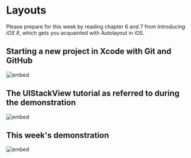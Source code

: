 # Layouts

Please prepare for this week by reading chapter 6 and 7 from *Introducing iOS 8*, which gets you acquainted with Autolayout in iOS.

## Starting a new project in Xcode with Git and GitHub

![embed](https://player.vimeo.com/video/161756276)

##  The UIStackView tutorial as referred to during the demonstration

![embed](https://www.youtube.com/embed/O0llR7sfrkc)

## This week's demonstration

![embed](https://player.vimeo.com/video/162678819)
